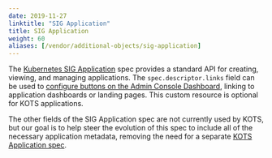 ```yaml
---
date: 2019-11-27
linktitle: "SIG Application"
title: SIG Application
weight: 60
aliases: [/vendor/additional-objects/sig-application]
---
```


The [Kubernetes SIG Application](https://github.com/kubernetes-sigs/application#kubernetes-applications) spec provides a standard API for creating, viewing, and managing applications. The `spec.descriptor.links` field can be used to [configure buttons on the Admin Console Dashboard](/vendor/dashboard/open-buttons/), linking to application dashboards or landing pages. This custom resource is optional for KOTS applications.

The other fields of the SIG Application spec are not currently used by KOTS, but our goal is to help steer the evolution of this spec to include all of the necessary application metadata, removing the need for a separate [KOTS Application spec](/v1beta1/application/).
